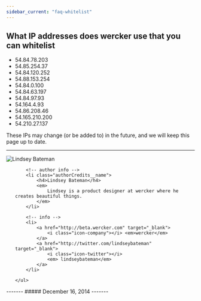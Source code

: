 ```yaml
---
sidebar_current: "faq-whitelist"
---
```


## What IP addresses does wercker use that you can whitelist

* 54.84.78.203
* 54.85.254.37
* 54.84.120.252
* 54.88.153.254
* 54.84.0.100
* 54.84.63.197
* 54.84.97.93
* 54.164.4.93
* 54.86.208.46
* 54.165.210.200
* 54.210.27.137

These IPs may change (or be added to) in the future, and we will keep this page up to date.

-------

<div class="authorCredits">
    <span class="profile-picture">
        <img src="https://secure.gravatar.com/avatar/e1c82876f21cdafafd2b01a1e625f587?d=identicon&amp;s=192" alt="Lindsey Bateman"/>
    </span>
    <ul class="authorCredits">

        <!-- author info -->
        <li class="authorCredits__name">
            <h4>Lindsey Bateman</h4>
            <em>
                Lindsey is a product designer at wercker where he creates beautiful things.
            </em>
        </li>

        <!-- info -->
        <li>
            <a href="http://beta.wercker.com" target="_blank">
                <i class="icon-company"></i> <em>wercker</em>
            </a>
            <a href="http://twitter.com/lindseybateman" target="_blank">
                <i class="icon-twitter"></i>
                <em> lindseybateman</em>
            </a>
        </li>

    </ul>
</div>
-------
##### December 16, 2014
-------

